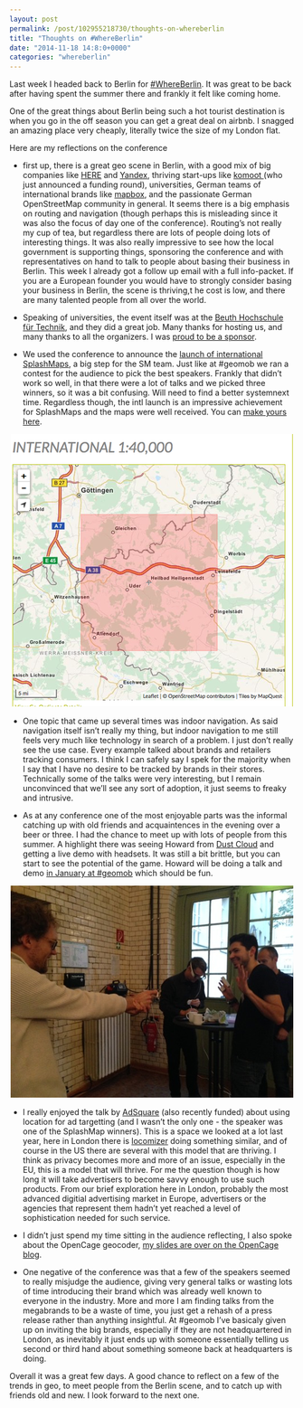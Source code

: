 ```yaml
---
layout: post
permalink: /post/102955218730/thoughts-on-whereberlin
title: "Thoughts on #WhereBerlin"
date: "2014-11-18 14:8:0+0000"
categories: "whereberlin"
---
```

Last week I headed back to Berlin for <a href="http://wherecamp.de/">#WhereBerlin</a>. It was great to be back after having spent the summer there and frankly it felt like coming home.


One of the great things about Berlin being such a hot tourist destination is when you go in the off season you can get a great deal on airbnb. I snagged an amazing place very cheaply, literally twice the size of my London flat.


Here are my reflections on the conference

<ul><li>first up, there is a great geo scene in Berlin, with a good mix of big companies like <a href="http://here.com/">HERE</a> and <a href="http://maps.yandex.com/">Yandex</a>, thriving start-ups like <a href="https://www.komoot.de/">komoot </a>(who just announced a funding round), universities, German teams of international brands like <a href="https://www.mapbox.com/">mapbox</a>, and the passionate German OpenStreetMap community in general. It seems there is a big emphasis on routing and navigation (though perhaps this is misleading since it was also the focus of day one of the conference). Routing&rsquo;s not really my cup of tea, but regardless there are lots of people doing lots of interesting things. It was also really impressive to see how the local government is supporting things, sponsoring the conference and with representatives on hand to talk to people about basing their business in Berlin. This week I already got a follow up email with a full info-packet. If you are a European founder you would have to strongly consider basing your business in Berlin, the scene is thriving,t he cost is low, and there are many talented people from all over the world.</li>
</ul><ul><li>Speaking of universities, the event itself was at the <a href="https://www.beuth-hochschule.de">Beuth Hochschule für Technik</a>, and they did a great job. Many thanks for hosting us, and many thanks to all the organizers. I was <a href="http://blog.opencagedata.com/post/99636955413/sponsoring-wherecamp-de-see-you-in-berlin-nov-13-15th">proud to be a sponsor</a>.</li>
</ul><ul><li>We used the conference to announce the <a href="http://blog.lokku.com/post/102523312538/splashmaps-goes-international-with-openstreetmap">launch of international SplashMaps</a>, a big step for the SM team. Just like at #geomob we ran a contest for the audience to pick the best speakers. Frankly that didn&rsquo;t work so well, in that there were a lot of talks and we picked three winners, so it was a bit confusing. Will need to find a better systemnext time. Regardless though, the intl launch is an impressive achievement for SplashMaps and the maps were well received. You can <a href="http://www.splash-maps.com/shop/make-map/">make yours here</a>.</li>
</ul>
<center><img alt="image" src="/img/blog/nf8b82GvqI1ravz8f.png"/></center>


<ul><li>One topic that came up several times was indoor navigation. As said navigation itself isn&rsquo;t really my thing, but indoor navigation to me still feels very much like technology in search of a problem. I just don&rsquo;t really see the use case. Every example talked about brands and retailers tracking consumers. I think I can safely say I spek for the majority when I say that I have no desire to be tracked by brands in their stores. Technically some of the talks were very interesting, but I remain unconvinced that we&rsquo;ll see any sort of adoption, it just seems to freaky and intrusive.</li>
</ul><ul><li>As at any conference one of the most enjoyable parts was the informal catching up with old friends and acquaintences in the evening over a beer or three. I had the chance to meet up with lots of people from this summer. A highlight there was seeing Howard from <a href="http://www.thedustcloud.com/">Dust Cloud</a> and getting a live demo with headsets. It was still a bit brittle, but you can start to see the potential of the game. Howard will be doing a talk and demo <a href="http://geomobldn.org/post/102358677210/first-geomob-of-2015-13th-january-back-at-ucl">in January at #geomob</a> which should be fun.</li>
</ul>
<center><img alt="image" src="/img/blog/nf8jhiMcx21ravz8f.jpg"/></center>


<ul><li>l really enjoyed the talk by <a href="http://www.adsquare.com/">AdSquare</a> (also recently funded) about using location for ad targetting (and I wasn&rsquo;t the only one - the speaker was one of the SplashMap winners). This is a space we looked at a lot last year, here in London there is <a href="http://locomizer.com/">locomizer</a> doing something similar, and of course in the US there are several with this model that are thriving. I think as privacy becomes more and more of an issue, especially in the EU, this is a model that will thrive. For me the question though is how long it will take advertisers to become savvy enough to use such products. From our brief exploration here in London, probably the most advanced digitial advertising market in Europe, advertisers or the agencies that represent them hadn&rsquo;t yet reached a level of sophistication needed for such service.</li>
</ul><ul><li>I didn&rsquo;t just spend my time sitting in the audience reflecting, I also spoke about the OpenCage geocoder, <a href="http://blog.opencagedata.com/post/102602244313/slides-of-our-whereberlin-talk">my slides are over on the OpenCage blog</a>. </li>
</ul><ul><li>One negative of the conference was that a few of the speakers seemed to really misjudge the audience, giving very general talks or wasting lots of time introducing their brand which was already well known to everyone in the industry. More and more I am finding talks from the megabrands to be a waste of time, you just get a rehash of a press release rather than anything insightful. At #geomob I&rsquo;ve basicaly given up on inviting the big brands, especially if they are not headquartered in London, as inevitably it just ends up with someone essentially telling us second or third hand about something someone back at headquarters is doing.</li>
</ul>
Overall it was a great few days. A good chance to reflect on a few of the trends in geo, to meet people from the Berlin scene, and to catch up with friends old and new. I look forward to the next one.
